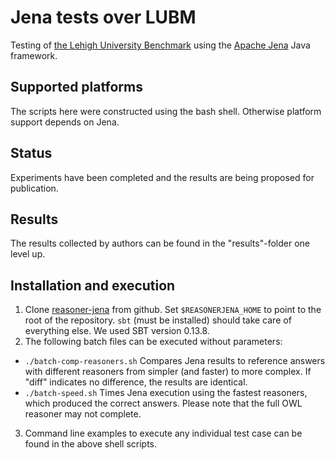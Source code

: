 # Jena tests over LUBM

Testing of
[the Lehigh University Benchmark](http://swat.cse.lehigh.edu/projects/lubm/)
using the [Apache Jena](https://jena.apache.org/) Java framework.

## Supported platforms

The scripts here were constructed using the bash shell. Otherwise platform
support depends on Jena.

## Status

Experiments have been completed and the results are being proposed for
publication.

## Results

The results collected by authors can be found in the "results"-folder
one level up.

## Installation and execution

1. Clone [reasoner-jena](https://github.com/aaltodsg/reasoner-jena)
   from github. Set `$REASONERJENA_HOME` to point to the root of the
   repository. `sbt` (must be installed) should take care of
   everything else. We used SBT version 0.13.8.
2. The following batch files can be executed without parameters:
  * `./batch-comp-reasoners.sh` Compares Jena results to reference
    answers with different reasoners from simpler (and faster) to more
    complex. If "diff" indicates no difference, the results are
    identical.
  * `./batch-speed.sh` Times Jena execution using the fastest
    reasoners, which produced the correct answers. Please note that
    the full OWL reasoner may not complete.
3. Command line examples to execute any individual test case can be found in the above shell scripts.
